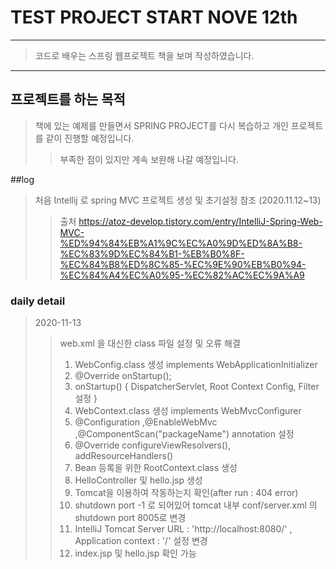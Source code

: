 # TEST PROJECT START NOVE 12th
---------------
> 코드로 배우는 스프링 웹프로젝트 책을 보며 작성하였습니다.
---------------
## 프로젝트를 하는 목적
> 책에 있는 예제를 만들면서 SPRING PROJECT를 다시 복습하고
> 개인 프로젝트를 같이 진행할 예정입니다.
>> 부족한 점이 있지만 계속 보완해 나갈 예정입니다.


##log
> 처음 Intellij 로 spring MVC 프로젝트 생성 및 초기설정 참조 (2020.11.12~13)
>> 출처 https://atoz-develop.tistory.com/entry/IntelliJ-Spring-Web-MVC-%ED%94%84%EB%A1%9C%EC%A0%9D%ED%8A%B8-%EC%83%9D%EC%84%B1-%EB%B0%8F-%EC%84%B8%ED%8C%85-%EC%9E%90%EB%B0%94-%EC%84%A4%EC%A0%95-%EC%82%AC%EC%9A%A9



### daily detail
>2020-11-13
>> web.xml 을 대신한 class 파일 설정 및 오류 해결
>> 1. WebConfig.class 생성 implements WebApplicationInitializer
>> 2. @Override onStartup();
>> 3. onStartup() { DispatcherServlet, Root Context Config, Filter 설정 }
>> 4. WebContext.class 생성 implements WebMvcConfigurer
>> 5. @Configuration ,@EnableWebMvc ,@ComponentScan("packageName") annotation 설정
>> 6. @Override configureViewResolvers(), addResourceHandlers() 
>> 7. Bean 등록을 위한 RootContext.class 생성
>> 8. HelloController 및 hello.jsp 생성
>> 8. Tomcat을 이용하여 작동하는지 확인(after run : 404 error)
>> 9. shutdown port -1 로 되어있어 tomcat 내부 conf/server.xml 의 shutdown port 8005로 변경
>> 10. IntelliJ Tomcat Server URL : 'http://localhost:8080/' , Application context : '/' 설정 변경
>> 11. index.jsp 및 hello.jsp 확인 가능




